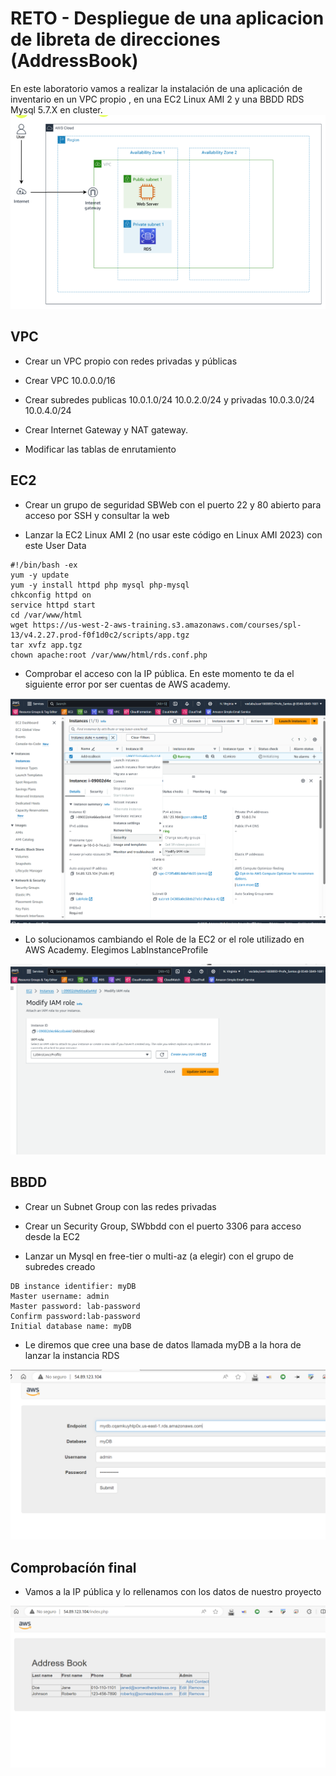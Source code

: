 # RETO - Despliegue de una aplicacion de libreta de direcciones (AddressBook)

En este laboratorio vamos a realizar la instalación de una aplicación de inventario en un VPC propio , en una EC2 Linux AMI 2 y una BBDD RDS Mysql 5.7.X en cluster.
![alt text](images/App_BBDD.png)

## VPC

* Crear un VPC propio con redes privadas y públicas

* Crear VPC 10.0.0.0/16

* Crear subredes publicas 10.0.1.0/24 10.0.2.0/24 y privadas 10.0.3.0/24 10.0.4.0/24

* Crear Internet Gateway y NAT gateway.

* Modificar las tablas de enrutamiento


## EC2

* Crear un grupo de seguridad SBWeb con el puerto 22 y 80 abierto para acceso por SSH y consultar la web

* Lanzar la EC2 Linux AMI 2 (no usar este código en Linux AMI 2023) con este User Data

```
#!/bin/bash -ex
yum -y update
yum -y install httpd php mysql php-mysql
chkconfig httpd on
service httpd start
cd /var/www/html
wget https://us-west-2-aws-training.s3.amazonaws.com/courses/spl-13/v4.2.27.prod-f0f1d0c2/scripts/app.tgz
tar xvfz app.tgz
chown apache:root /var/www/html/rds.conf.php
```

* Comprobar el acceso con la IP pública. En este momento te da el siguiente error por ser cuentas de AWS academy. 

![alt text](images/1.png)

* Lo solucionamos cambiando el Role de la EC2 or el role utilizado en AWS Academy. Elegimos LabInstanceProfile

![alt text](images/2.png)



## BBDD

* Crear un Subnet Group con las redes privadas

* Crear un Security Group, SWbbdd con el puerto 3306 para acceso desde la EC2

* Lanzar un Mysql en free-tier o multi-az (a elegir) con el grupo de subredes creado
```
DB instance identifier: myDB
Master username: admin
Master password: lab-password
Confirm password:lab-password
Initial database name: myDB
```

* Le diremos que cree una base de datos llamada myDB a la hora de lanzar la instancia RDS

![alt text](images/3.png)


## Comprobacíón final

* Vamos a la IP pública  y lo rellenamos con los datos de nuestro proyecto

![alt text](images/4.png)

